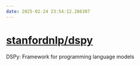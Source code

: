 ```yaml
---
date: 2025-02-24 23:54:12.286307
---
```


# [stanfordnlp/dspy](https://github.com/stanfordnlp/dspy)

DSPy: Framework for programming language models